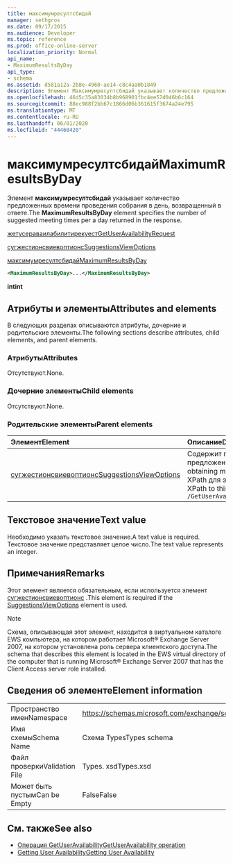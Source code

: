 ```yaml
---
title: максимумресултсбидай
manager: sethgros
ms.date: 09/17/2015
ms.audience: Developer
ms.topic: reference
ms.prod: office-online-server
localization_priority: Normal
api_name:
- MaximumResultsByDay
api_type:
- schema
ms.assetid: d581a12a-2b8e-4960-ae14-c8c4aa0b1849
description: Элемент Максимумресултсбидай указывает количество предложенных времени проведения собрания в день, возвращенный в ответе.
ms.openlocfilehash: 46d5c35a83034b8b968901fbc4ee57d046b6c164
ms.sourcegitcommit: 88ec988f2bb67c1866d06b361615f3674a24e795
ms.translationtype: MT
ms.contentlocale: ru-RU
ms.lasthandoff: 06/01/2020
ms.locfileid: "44468420"
---
```

# <a name="maximumresultsbyday"></a><span data-ttu-id="9799a-103">максимумресултсбидай</span><span class="sxs-lookup"><span data-stu-id="9799a-103">MaximumResultsByDay</span></span>

<span data-ttu-id="9799a-104">Элемент **максимумресултсбидай** указывает количество предложенных времени проведения собрания в день, возвращенный в ответе.</span><span class="sxs-lookup"><span data-stu-id="9799a-104">The **MaximumResultsByDay** element specifies the number of suggested meeting times per a day returned in the response.</span></span> 
  
[<span data-ttu-id="9799a-105">жетусераваилабилитирекуест</span><span class="sxs-lookup"><span data-stu-id="9799a-105">GetUserAvailabilityRequest</span></span>](getuseravailabilityrequest.md)
  
[<span data-ttu-id="9799a-106">сугжестионсвиевоптионс</span><span class="sxs-lookup"><span data-stu-id="9799a-106">SuggestionsViewOptions</span></span>](suggestionsviewoptions.md)
  
[<span data-ttu-id="9799a-107">максимумресултсбидай</span><span class="sxs-lookup"><span data-stu-id="9799a-107">MaximumResultsByDay</span></span>](maximumresultsbyday.md)
  
```xml
<MaximumResultsByDay>...</MaximumResultsByDay>
```

<span data-ttu-id="9799a-108">**int**</span><span class="sxs-lookup"><span data-stu-id="9799a-108">**int**</span></span>

## <a name="attributes-and-elements"></a><span data-ttu-id="9799a-109">Атрибуты и элементы</span><span class="sxs-lookup"><span data-stu-id="9799a-109">Attributes and elements</span></span>

<span data-ttu-id="9799a-110">В следующих разделах описываются атрибуты, дочерние и родительские элементы.</span><span class="sxs-lookup"><span data-stu-id="9799a-110">The following sections describe attributes, child elements, and parent elements.</span></span>
  
### <a name="attributes"></a><span data-ttu-id="9799a-111">Атрибуты</span><span class="sxs-lookup"><span data-stu-id="9799a-111">Attributes</span></span>

<span data-ttu-id="9799a-112">Отсутствуют.</span><span class="sxs-lookup"><span data-stu-id="9799a-112">None.</span></span>
  
### <a name="child-elements"></a><span data-ttu-id="9799a-113">Дочерние элементы</span><span class="sxs-lookup"><span data-stu-id="9799a-113">Child elements</span></span>

<span data-ttu-id="9799a-114">Отсутствуют.</span><span class="sxs-lookup"><span data-stu-id="9799a-114">None.</span></span>
  
### <a name="parent-elements"></a><span data-ttu-id="9799a-115">Родительские элементы</span><span class="sxs-lookup"><span data-stu-id="9799a-115">Parent elements</span></span>

|<span data-ttu-id="9799a-116">**Элемент**</span><span class="sxs-lookup"><span data-stu-id="9799a-116">**Element**</span></span>|<span data-ttu-id="9799a-117">**Описание**</span><span class="sxs-lookup"><span data-stu-id="9799a-117">**Description**</span></span>|
|:-----|:-----|
|[<span data-ttu-id="9799a-118">сугжестионсвиевоптионс</span><span class="sxs-lookup"><span data-stu-id="9799a-118">SuggestionsViewOptions</span></span>](suggestionsviewoptions.md) <br/> |<span data-ttu-id="9799a-119">Содержит параметры для получения сведений о предложении собрания.</span><span class="sxs-lookup"><span data-stu-id="9799a-119">Contains the options for obtaining meeting suggestion information.</span></span>  <br/> <span data-ttu-id="9799a-120">XPath для этого элемента:</span><span class="sxs-lookup"><span data-stu-id="9799a-120">The following is the XPath to this element:</span></span>  <br/>  `/GetUserAvailabilityRequest/SuggestionViewOptions` <br/> |
   
## <a name="text-value"></a><span data-ttu-id="9799a-121">Текстовое значение</span><span class="sxs-lookup"><span data-stu-id="9799a-121">Text value</span></span>

<span data-ttu-id="9799a-122">Необходимо указать текстовое значение.</span><span class="sxs-lookup"><span data-stu-id="9799a-122">A text value is required.</span></span> <span data-ttu-id="9799a-123">Текстовое значение представляет целое число.</span><span class="sxs-lookup"><span data-stu-id="9799a-123">The text value represents an integer.</span></span>
  
## <a name="remarks"></a><span data-ttu-id="9799a-124">Примечания</span><span class="sxs-lookup"><span data-stu-id="9799a-124">Remarks</span></span>

<span data-ttu-id="9799a-125">Этот элемент является обязательным, если используется элемент [сугжестионсвиевоптионс](suggestionsviewoptions.md) .</span><span class="sxs-lookup"><span data-stu-id="9799a-125">This element is required if the [SuggestionsViewOptions](suggestionsviewoptions.md) element is used.</span></span> 
  
> [!NOTE]
> <span data-ttu-id="9799a-126">Схема, описывающая этот элемент, находится в виртуальном каталоге EWS компьютера, на котором работает Microsoft® Exchange Server 2007, на котором установлена роль сервера клиентского доступа.</span><span class="sxs-lookup"><span data-stu-id="9799a-126">The schema that describes this element is located in the EWS virtual directory of the computer that is running Microsoft® Exchange Server 2007 that has the Client Access server role installed.</span></span> 
  
## <a name="element-information"></a><span data-ttu-id="9799a-127">Сведения об элементе</span><span class="sxs-lookup"><span data-stu-id="9799a-127">Element information</span></span>

|||
|:-----|:-----|
|<span data-ttu-id="9799a-128">Пространство имен</span><span class="sxs-lookup"><span data-stu-id="9799a-128">Namespace</span></span>  <br/> |https://schemas.microsoft.com/exchange/services/2006/types  <br/> |
|<span data-ttu-id="9799a-129">Имя схемы</span><span class="sxs-lookup"><span data-stu-id="9799a-129">Schema Name</span></span>  <br/> |<span data-ttu-id="9799a-130">Схема Types</span><span class="sxs-lookup"><span data-stu-id="9799a-130">Types schema</span></span>  <br/> |
|<span data-ttu-id="9799a-131">Файл проверки</span><span class="sxs-lookup"><span data-stu-id="9799a-131">Validation File</span></span>  <br/> |<span data-ttu-id="9799a-132">Types. xsd</span><span class="sxs-lookup"><span data-stu-id="9799a-132">Types.xsd</span></span>  <br/> |
|<span data-ttu-id="9799a-133">Может быть пустым</span><span class="sxs-lookup"><span data-stu-id="9799a-133">Can be Empty</span></span>  <br/> |<span data-ttu-id="9799a-134">False</span><span class="sxs-lookup"><span data-stu-id="9799a-134">False</span></span>  <br/> |
   
## <a name="see-also"></a><span data-ttu-id="9799a-135">См. также</span><span class="sxs-lookup"><span data-stu-id="9799a-135">See also</span></span>

- [<span data-ttu-id="9799a-136">Операция GetUserAvailability</span><span class="sxs-lookup"><span data-stu-id="9799a-136">GetUserAvailability operation</span></span>](getuseravailability-operation.md)
- [<span data-ttu-id="9799a-137">Getting User Availability</span><span class="sxs-lookup"><span data-stu-id="9799a-137">Getting User Availability</span></span>](https://msdn.microsoft.com/library/d4133fcb-9b0f-4e6b-aadf-a389da83516a%28Office.15%29.aspx)

